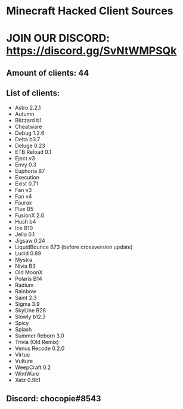 # Minecraft Hacked Client Sources

# JOIN OUR DISCORD: https://discord.gg/SvNtWMPSQk

## Amount of clients: 44

## List of clients:

* Astro 2.2.1
* Autumn
* Blizzard b1
* Cheatware
* Debug 1.2.6
* Delta b3.7
* Deluge 0.23
* ETB Reload 0.1
* Eject v3
* Envy 0.3
* Euphoria B7
* Execution
* Exist 0.71
* Fan v3
* Fan v4
* Faurax
* Flux B5
* FusionX 2.0
* Hush b4
* Ice B10
* Jello 0.1
* Jigsaw 0.24
* LiquidBounce B73 (before crossversion update)
* Lucid 0.89
* Mystra
* Nivia B3
* Old MoonX
* Polaris B14
* Radium
* Rainbow
* Saint 2.3
* Sigma 3.9
* SkyLine B28
* Slowly b12.3
* Spicy
* Splash
* Summer Reborn 3.0
* Trivia (Old Remix)
* Venus Recode 0.2.0
* Virtue
* Vulture
* WeepCraft 0.2
* WintWare
* Xatz 0.9b1

## Discord: chocopie#8543

